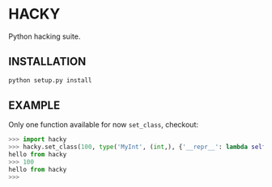 # HACKY
Python hacking suite.

## INSTALLATION
```bash
python setup.py install
```

## EXAMPLE
Only one function available for now `set_class`, checkout:
```python
>>> import hacky
>>> hacky.set_class(100, type('MyInt', (int,), {'__repr__': lambda self: "hello from hacky"})
hello from hacky
>>> 100
hello from hacky
>>> 
```
